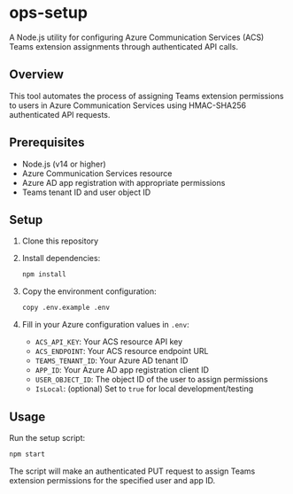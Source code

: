 # ops-setup

A Node.js utility for configuring Azure Communication Services (ACS) Teams extension assignments through authenticated API calls.

## Overview

This tool automates the process of assigning Teams extension permissions to users in Azure Communication Services using HMAC-SHA256 authenticated API requests.

## Prerequisites

- Node.js (v14 or higher)
- Azure Communication Services resource
- Azure AD app registration with appropriate permissions
- Teams tenant ID and user object ID

## Setup

1. Clone this repository
2. Install dependencies:

   ```bash
   npm install
   ```

3. Copy the environment configuration:

   ```bash
   copy .env.example .env
   ```

4. Fill in your Azure configuration values in `.env`:
   - `ACS_API_KEY`: Your ACS resource API key
   - `ACS_ENDPOINT`: Your ACS resource endpoint URL
   - `TEAMS_TENANT_ID`: Your Azure AD tenant ID
   - `APP_ID`: Your Azure AD app registration client ID
   - `USER_OBJECT_ID`: The object ID of the user to assign permissions
   - `IsLocal`: (optional) Set to `true` for local development/testing

## Usage

Run the setup script:

```bash
npm start
```

The script will make an authenticated PUT request to assign Teams extension permissions for the specified user and app ID.
